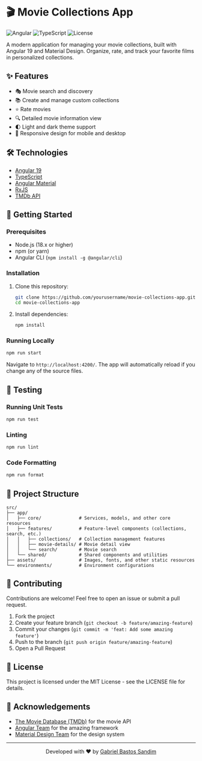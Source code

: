 # 🎬 Movie Collections App

![Angular](https://img.shields.io/badge/Angular-19.x-DD0031?style=flat&logo=angular)
![TypeScript](https://img.shields.io/badge/TypeScript-5.7-3178C6?style=flat&logo=typescript)
![License](https://img.shields.io/badge/license-MIT-green)

A modern application for managing your movie collections, built with Angular 19 and Material Design. Organize, rate, and track your favorite films in personalized collections.

## ✨ Features

- 🎭 Movie search and discovery
- 📚 Create and manage custom collections
- ⭐ Rate movies
- 🔍 Detailed movie information view
- 🌓 Light and dark theme support
- 📱 Responsive design for mobile and desktop

## 🛠️ Technologies

- [Angular 19](https://angular.io/)
- [TypeScript](https://www.typescriptlang.org/)
- [Angular Material](https://material.angular.io/)
- [RxJS](https://rxjs.dev/)
- [TMDb API](https://www.themoviedb.org/documentation/api)

## 🚀 Getting Started

### Prerequisites

- Node.js (18.x or higher)
- npm (or yarn)
- Angular CLI (`npm install -g @angular/cli`)

### Installation

1. Clone this repository:

   ```bash
   git clone https://github.com/yourusername/movie-collections-app.git
   cd movie-collections-app
   ```

2. Install dependencies:

   ```bash
   npm install
   ```

### Running Locally

```bash
npm run start
```

Navigate to `http://localhost:4200/`. The app will automatically reload if you change any of the source files.

## 🧪 Testing

### Running Unit Tests

```bash
npm run test
```

### Linting

```bash
npm run lint
```

### Code Formatting

```bash
npm run format
```

## 📁 Project Structure

```
src/
├── app/
│   ├── core/              # Services, models, and other core resources
│   ├── features/          # Feature-level components (collections, search, etc.)
│   │   ├── collections/   # Collection management features
│   │   ├── movie-details/ # Movie detail view
│   │   └── search/        # Movie search
│   └── shared/            # Shared components and utilities
├── assets/                # Images, fonts, and other static resources
└── environments/          # Environment configurations
```

## 🤝 Contributing

Contributions are welcome! Feel free to open an issue or submit a pull request.

1. Fork the project
2. Create your feature branch (`git checkout -b feature/amazing-feature`)
3. Commit your changes (`git commit -m 'feat: Add some amazing feature'`)
4. Push to the branch (`git push origin feature/amazing-feature`)
5. Open a Pull Request

## 📝 License

This project is licensed under the MIT License - see the LICENSE file for details.

## 🙏 Acknowledgements

- [The Movie Database (TMDb)](https://www.themoviedb.org/) for the movie API
- [Angular Team](https://angular.io/) for the amazing framework
- [Material Design Team](https://material.io/) for the design system

---

<p align="center">
  Developed with ❤️ by <a href="https://github.com/gabrielbsandim">Gabriel Bastos Sandim</a>
</p>
